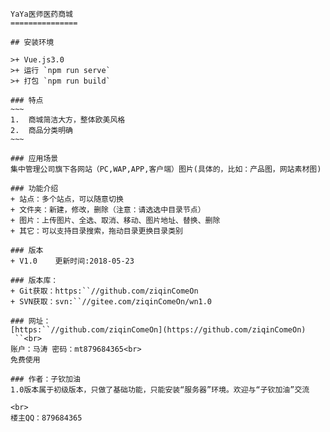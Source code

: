 ```
YaYa医师医药商城
===============
```

 

```
## 安装环境
```

 

```
>+ Vue.js3.0
>+ 运行 `npm run serve`
>+ 打包 `npm run build`
```

 

 

```
### 特点
~~~
1.  商城简洁大方，整体欧美风格
2.  商品分类明确
~~~
```

 

```
### 应用场景
集中管理公司旗下各网站（PC,WAP,APP,客户端）图片(具体的，比如：产品图，网站素材图)
```

 

```
### 功能介绍
+ 站点：多个站点，可以随意切换
+ 文件夹：新建，修改，删除（注意：请选选中目录节点）
+ 图片：上传图片、全选、取消、移动、图片地址、替换、删除
+ 其它：可以支持目录搜索，拖动目录更换目录类别
```

 

 

```
### 版本
+ V1.0    更新时间:2018-05-23
```

 

```
### 版本库：
+ Git获取：https:``//github.com/ziqinComeOn
+ SVN获取：svn:``//gitee.com/ziqinComeOn/wn1.0
```

 

```
### 网址：
[https:``//github.com/ziqinComeOn](https://github.com/ziqinComeOn)
 ``<br>
账户：马涛 密码：mt879684365<br>
免费使用
```

 

 

```
### 作者：子钦加油
1.0版本属于初级版本，只做了基础功能，只能安装“服务器”环境。欢迎与“子钦加油”交流
```

 

```
<br>
楼主QQ：879684365
```